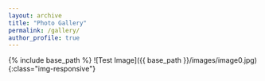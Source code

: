 ```yaml
---
layout: archive
title: "Photo Gallery"
permalink: /gallery/
author_profile: true
---
```


{% include base_path %}
![Test Image]({{ base_path }}/images/image0.jpg){:class="img-responsive"}
